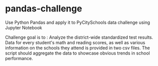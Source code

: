 # pandas-challenge
Use Python Pandas and apply it to PyCitySchools data challenge using Jupyter Notebook 

Challenge goal is to : Analyze the district-wide standardized test results. Data for every student's math and reading scores, as well as various information on the schools they attend is provided in two csv files. The script should aggregate the data to showcase obvious trends in school performance.


